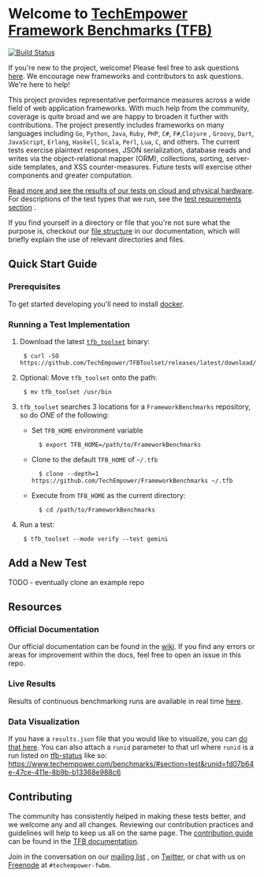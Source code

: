 # Welcome to [TechEmpower Framework Benchmarks (TFB)](http://www.techempower.com/benchmarks/)

[![Build Status](https://github.com/TechEmpower/FrameworkBenchmarks/workflows/build/badge.svg?branch=master&event=push)](https://github.com/TechEmpower/FrameworkBenchmarks/actions?query=workflow%3Abuild+branch%3Amaster)

If you're new to the project, welcome! Please feel free to ask
questions [here](https://github.com/TechEmpower/FrameworkBenchmarks/issues/2978). We encourage new frameworks and
contributors to ask questions. We're here to help!

This project provides representative performance measures across a wide field of web application frameworks. With much
help from the community, coverage is quite broad and we are happy to broaden it further with contributions. The project
presently includes frameworks on many languages including `Go`, `Python`, `Java`, `Ruby`, `PHP`, `C#`, `F#`,`Clojure`
, `Groovy`, `Dart`, `JavaScript`, `Erlang`, `Haskell`, `Scala`, `Perl`, `Lua`, `C`, and others. The current tests
exercise plaintext responses, JSON serialization, database reads and writes via the object-relational mapper (ORM),
collections, sorting, server-side templates, and XSS counter-measures. Future tests will exercise other components and
greater computation.

[Read more and see the results of our tests on cloud and physical hardware](http://www.techempower.com/benchmarks/). For
descriptions of the test types that we run, see the
[test requirements section](https://github.com/TechEmpower/FrameworkBenchmarks/wiki/Project-Information-Framework-Tests-Overview)
.

If you find yourself in a directory or file that you're not sure what the purpose is, checkout
our [file structure](https://github.com/TechEmpower/FrameworkBenchmarks/wiki/Codebase-File-Structure) in our
documentation, which will briefly explain the use of relevant directories and files.

## Quick Start Guide

### Prerequisites

To get started developing you'll need to install [docker](https://docs.docker.com/install/).

### Running a Test Implementation

1. Download the latest [`tfb_toolset`](https://github.com/TechEmpower/TFBToolset) binary:

        $ curl -SO https://github.com/TechEmpower/TFBToolset/releases/latest/download/tfb_toolset

2. Optional: Move `tfb_toolset` onto the path:

        $ mv tfb_toolset /usr/bin

2. `tfb_toolset` searches 3 locations for a `FrameworkBenchmarks` repository, so do *ONE* of the following:
    * Set `TFB_HOME` environment variable

            $ export TFB_HOME=/path/to/FrameworkBenchmarks
   
    * Clone to the default `TFB_HOME` of `~/.tfb`
    
            $ clone --depth=1 https://github.com/TechEmpower/FrameworkBenchmarks ~/.tfb
    
    * Execute from `TFB_HOME` as the current directory:

            $ cd /path/to/FrameworkBenchmarks

3. Run a test:

        $ tfb_toolset --mode verify --test gemini

## Add a New Test

TODO - eventually clone an example repo

## Resources

### Official Documentation

Our official documentation can be found in the [wiki](https://github.com/TechEmpower/FrameworkBenchmarks/wiki). If you
find any errors or areas for improvement within the docs, feel free to open an issue in this repo.

### Live Results

Results of continuous benchmarking runs are available in real time [here](https://tfb-status.techempower.com/).

### Data Visualization

If you have a `results.json` file that you would like to visualize, you
can [do that here](https://tfb-status.techempower.com/share). You can also attach a `runid` parameter to that url
where `runid` is a run listed on [tfb-status](https://tfb-status.techempower.com) like
so: https://www.techempower.com/benchmarks/#section=test&runid=fd07b64e-47ce-411e-8b9b-b13368e988c6

## Contributing

The community has consistently helped in making these tests better, and we welcome any and all changes. Reviewing our
contribution practices and guidelines will help to keep us all on the same page.
The [contribution guide](https://github.com/TechEmpower/FrameworkBenchmarks/wiki/Development-Contributing-Guide) can be
found in the [TFB documentation](https://github.com/TechEmpower/FrameworkBenchmarks/wiki).

Join in the conversation on our [mailing list](https://groups.google.com/forum/?fromgroups=#!forum/framework-benchmarks)
, on [Twitter](https://twitter.com/tfbenchmarks), or chat with us on [Freenode](https://webchat.freenode.net/)
at `#techempower-fwbm`. 
